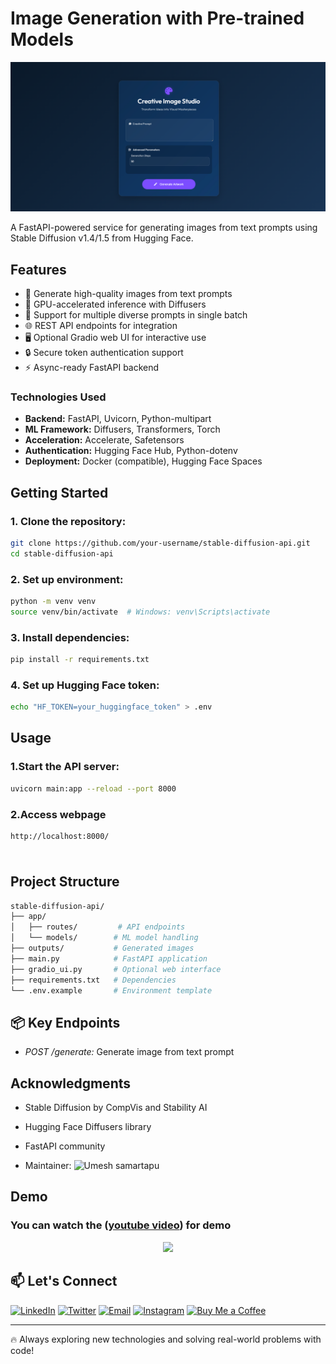 # Image Generation with Pre-trained Models

![Generated Example](https://github.com/UmeshSamartapu/Image_Generation_with_Pre-trained-Models/blob/main/Application/static/Creative%20Image%20Studio%20pic.png)

A FastAPI-powered service for generating images from text prompts using Stable Diffusion v1.4/1.5 from Hugging Face.

## Features

- 🎨 Generate high-quality images from text prompts
- 🚀 GPU-accelerated inference with Diffusers
- 📝 Support for multiple diverse prompts in single batch
- 🌐 REST API endpoints for integration
- 🖥️ Optional Gradio web UI for interactive use
- 🔒 Secure token authentication support
- ⚡ Async-ready FastAPI backend

### Technologies Used

- **Backend:** FastAPI, Uvicorn, Python-multipart
- **ML Framework:** Diffusers, Transformers, Torch
- **Acceleration:** Accelerate, Safetensors
- **Authentication:** Hugging Face Hub, Python-dotenv
- **Deployment:** Docker (compatible), Hugging Face Spaces

## Getting Started

### 1. Clone the repository:
```bash
git clone https://github.com/your-username/stable-diffusion-api.git
cd stable-diffusion-api
```

### 2. Set up environment:
```bash
python -m venv venv
source venv/bin/activate  # Windows: venv\Scripts\activate
```

### 3. Install dependencies:
```bash
pip install -r requirements.txt
```

### 4. Set up Hugging Face token:
```bash
echo "HF_TOKEN=your_huggingface_token" > .env
```

## Usage

### 1.Start the API server:
```bash
uvicorn main:app --reload --port 8000
```

### 2.Access webpage
```bash
http://localhost:8000/
```

### 
```bash

```

## Project Structure
```bash
stable-diffusion-api/
├── app/
│   ├── routes/         # API endpoints
│   └── models/        # ML model handling
├── outputs/           # Generated images
├── main.py            # FastAPI application
├── gradio_ui.py       # Optional web interface
├── requirements.txt   # Dependencies
└── .env.example       # Environment template
```

## 📦 Key Endpoints

- *POST /generate:* Generate image from text prompt

## Acknowledgments
  
- Stable Diffusion by CompVis and Stability AI

- Hugging Face Diffusers library

- FastAPI community

- Maintainer: ![Umesh samartapu](https://github.com/UmeshSamartapu)

## Demo 
### You can watch the ([youtube video](   )) for demo
<p align="center">
  <img src="https://github.com/UmeshSamartapu/Image_Generation_with_Pre-trained-Models_ProdigyInfoTech/blob/main/static/Creative%20Image%20Studio_Gif.gif" />
</p>



## 📫 Let's Connect

[![LinkedIn](https://img.shields.io/badge/-LinkedIn-0077B5?style=flat-square&logo=linkedin&logoColor=white)](https://www.linkedin.com/in/umeshsamartapu/)
[![Twitter](https://img.shields.io/badge/-Twitter-1DA1F2?style=flat-square&logo=twitter&logoColor=white)](https://x.com/umeshsamartapu)
[![Email](https://img.shields.io/badge/-Email-D14836?style=flat-square&logo=gmail&logoColor=white)](mailto:umeshsamartapu@gmail.com)
[![Instagram](https://img.shields.io/badge/-Instagram-E4405F?style=flat-square&logo=instagram&logoColor=white)](https://www.instagram.com/umeshsamartapu/)
[![Buy Me a Coffee](https://img.shields.io/badge/-Buy%20Me%20a%20Coffee-FBAD19?style=flat-square&logo=buymeacoffee&logoColor=black)](https://www.buymeacoffee.com/umeshsamartapu)

---

🔥 Always exploring new technologies and solving real-world problems with code!
